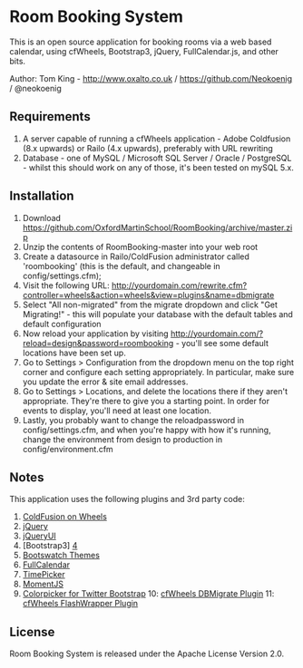 # Room Booking System

This is an open source application for booking rooms via a web based calendar, using cfWheels, Bootstrap3, jQuery, FullCalendar.js, and other bits.

Author: Tom King - http://www.oxalto.co.uk / https://github.com/Neokoenig / @neokoenig

## Requirements

 1. A server capable of running a cfWheels application -  Adobe Coldfusion (8.x upwards) or Railo (4.x upwards), preferably with URL rewriting
 2. Database - one of MySQL / Microsoft SQL Server / Oracle / PostgreSQL - whilst this should work on any of those, it's been tested on mySQL 5.x.

## Installation

 1. Download https://github.com/OxfordMartinSchool/RoomBooking/archive/master.zip
 2. Unzip the contents of RoomBooking-master into your web root
 3. Create a datasource in Railo/ColdFusion administrator called 'roombooking' (this is the default, and changeable in config/settings.cfm);
 4. Visit the following URL: http://yourdomain.com/rewrite.cfm?controller=wheels&action=wheels&view=plugins&name=dbmigrate 
 5. Select "All non-migrated" from the migrate dropdown and click "Get Migrating!" - this will populate your database with the default tables and default configuration
 6. Now reload your application by visiting http://yourdomain.com/?reload=design&password=roombooking - you'll see some default locations have been set up.
 7. Go to Settings > Configuration from the dropdown menu on the top right corner and configure each setting appropriately. In particular, make sure you update the error & site email addresses.
 8. Go to Settings > Locations, and delete the locations there if they aren't appropriate. They're there to give you a starting point. In order for events to display, you'll need at least one location.
 9. Lastly, you probably want to change the reloadpassword in config/settings.cfm, and when you're happy with how it's running, change the environment from design to production in config/environment.cfm

## Notes
 
 This application uses the following plugins and 3rd party code:

 1. [ColdFusion on Wheels][1]
 2. [jQuery][2]
 3. [jQueryUI][3]
 4. [Bootstrap3] [4]
 5. [Bootswatch Themes][5]
 6. [FullCalendar][6]
 7. [TimePicker][7]
 8. [MomentJS][8]
 9. [Colorpicker for Twitter Bootstrap][9]
 10: [cfWheels DBMigrate Plugin][10] 
 11: [cfWheels FlashWrapper Plugin][11] 

[1]: http://cfwheels.org/
[2]: http://jquery.com/
[3]: http://jqueryui.com/
[4]: http://getbootstrap.com/
[5]: http://bootswatch.com/
[6]: http://arshaw.com/fullcalendar/
[7]: http://trentrichardson.com/examples/timepicker/
[8]: http://momentjs.com/
[9]: http://mjaalnir.github.io/bootstrap-colorpicker/
[10]: http://cfwheels.org/plugins/listing/28
[11]: https://github.com/gregstallings/cfwheels-flash-wrapper

## License

Room Booking System is released under the Apache License Version 2.0.


 